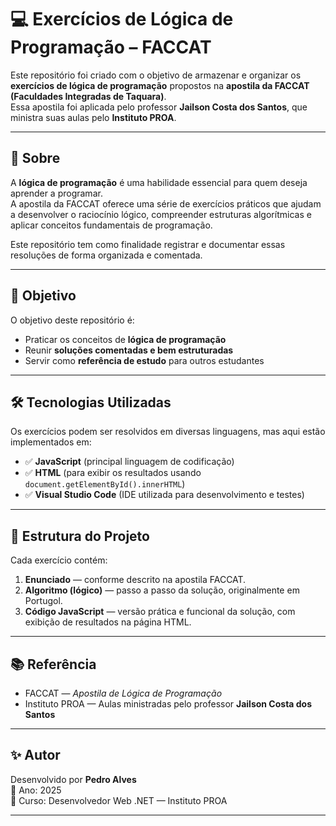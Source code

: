 # 💻 Exercícios de Lógica de Programação – FACCAT

Este repositório foi criado com o objetivo de armazenar e organizar os **exercícios de lógica de programação** propostos na **apostila da FACCAT (Faculdades Integradas de Taquara)**.  
Essa apostila foi aplicada pelo professor **Jailson Costa dos Santos**, que ministra suas aulas pelo **Instituto PROA**.

---

## 📘 Sobre

A **lógica de programação** é uma habilidade essencial para quem deseja aprender a programar.  
A apostila da FACCAT oferece uma série de exercícios práticos que ajudam a desenvolver o raciocínio lógico, compreender estruturas algorítmicas e aplicar conceitos fundamentais de programação.

Este repositório tem como finalidade registrar e documentar essas resoluções de forma organizada e comentada.

---

## 🚀 Objetivo

O objetivo deste repositório é:

- Praticar os conceitos de **lógica de programação**  
- Reunir **soluções comentadas e bem estruturadas**  
- Servir como **referência de estudo** para outros estudantes  

---

## 🛠 Tecnologias Utilizadas

Os exercícios podem ser resolvidos em diversas linguagens, mas aqui estão implementados em:

- ✅ **JavaScript** (principal linguagem de codificação)  
- ✅ **HTML** (para exibir os resultados usando `document.getElementById().innerHTML`)  
- ✅ **Visual Studio Code** (IDE utilizada para desenvolvimento e testes)  

---

## 🧩 Estrutura do Projeto

Cada exercício contém:

1. **Enunciado** — conforme descrito na apostila FACCAT.  
2. **Algoritmo (lógico)** — passo a passo da solução, originalmente em Portugol.  
3. **Código JavaScript** — versão prática e funcional da solução, com exibição de resultados na página HTML.  

---

## 📚 Referência

- FACCAT — *Apostila de Lógica de Programação*  
- Instituto PROA — Aulas ministradas pelo professor **Jailson Costa dos Santos**

---

## ✨ Autor

Desenvolvido por **Pedro Alves**  
📅 Ano: 2025  
📘 Curso: Desenvolvedor Web .NET — Instituto PROA

---

